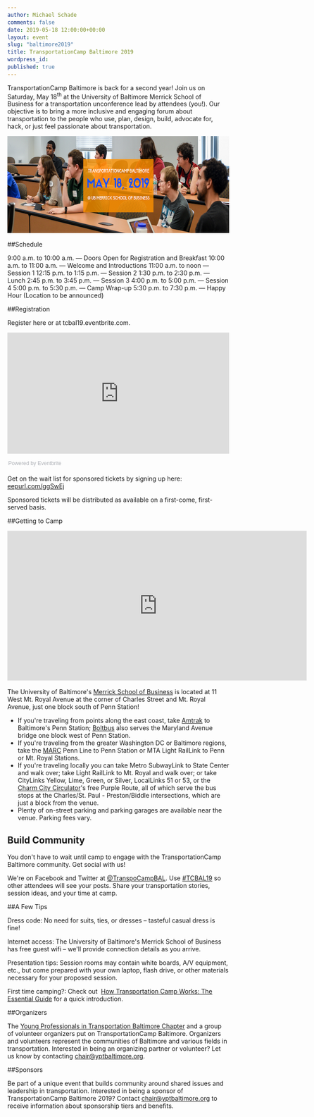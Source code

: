 ```yaml
---
author: Michael Schade
comments: false
date: 2019-05-18 12:00:00+00:00
layout: event
slug: "baltimore2019"
title: TransportationCamp Baltimore 2019
wordpress_id:
published: true
---
```


TransportationCamp Baltimore is back for a second year! Join us on Saturday, May 18<sup>th</sup> at the University
of Baltimore Merrick School of Business for a transportation unconference lead by attendees (you!). Our
objective is to bring a more inclusive and engaging forum about transportation to the people who use,
plan, design, build, advocate for, hack, or just feel passionate about transportation.

<img src="header.png" width="680" height="220">

##Schedule

9:00 a.m. to 10:00 a.m. — Doors Open for Registration and Breakfast
10:00 a.m. to 11:00 a.m. — Welcome and Introductions
11:00 a.m. to noon — Session 1
12:15 p.m. to 1:15 p.m. — Session 2
1:30 p.m. to 2:30 p.m. — Lunch
2:45 p.m. to 3:45 p.m. — Session 3
4:00 p.m. to 5:00 p.m. — Session 4
5:00 p.m. to 5:30 p.m. — Camp Wrap-up
5:30 p.m. to 7:30 p.m. — Happy Hour (Location to be announced)

##Registration

Register here or at tcbal19.eventbrite.com.

<div style="width:100%; text-align:left;">
	<iframe src="https://eventbrite.com/tickets-external?eid=56249960145&ref=etckt" frameborder="0" height="275" width="100%" vspace="0" hspace="0" marginheight="5" marginwidth="5" scrolling="auto" allowtransparency="true">
	</iframe>
	<div style="font-family:Helvetica, Arial; font-size:12px; padding:10px 0 5px; margin:2px; width:100%; text-align:left;" >
	<a class="powered-by-eb" style="color: #ADB0B6; text-decoration: none;" target="_blank" href="https://www.eventbrite.com/">Powered by Eventbrite</a>
	</div>
</div>

Get on the wait list for sponsored tickets by signing up here: [eepurl.com/ggSwEj](http://eepurl.com/ggSwEj)

Sponsored tickets will be distributed as available on a first-come, first-served basis.

##Getting to Camp

<iframe src="https://www.google.com/maps/embed?pb=!1m18!1m12!1m3!1d3087.2569788288733!2d-76.61877448463754!3d39.30509807950984!2m3!1f0!2f0!3f0!3m2!1i1024!2i768!4f13.1!3m3!1m2!1s0x89c80495bdd32313%3A0x3fe6f86271298c68!2sWilliam+H.+Thumel+Sr.+Business+Center%2C+11+W+Mt+Royal+Ave%2C+Baltimore%2C+MD+21201!5e0!3m2!1sen!2sus!4v1513347439966" width="680" height="340" frameborder="0" style="border:0" allowfullscreen></iframe>

The University of Baltimore's [Merrick School of Business](http://www.ubalt.edu/merrick/) is located at 11 West Mt. Royal Avenue at the corner of Charles Street and Mt. Royal Avenue, just one block south of Penn Station!

* If you're traveling from points along the east coast, take [Amtrak](https://www.amtrak.com/) to Baltimore's Penn Station;
[Boltbus](https://www.boltbus.com/) also serves the Maryland Avenue bridge one block west of Penn Station.
* If you're traveling from the greater Washington DC or Baltimore regions, take the [MARC](https://www.mta.maryland.gov/schedule?type=marc-train) Penn Line to Penn Station or MTA Light RailLink to Penn or Mt. Royal Stations.
* If you're traveling locally you can take Metro SubwayLink to State Center and walk over; take Light RailLink to Mt. Royal and walk over; or take CityLinks Yellow, Lime, Green, or Silver, LocalLinks 51 or 53, or the [Charm City Circulator](https://www.charmcitycirculator.com/)'s free Purple Route, all of which serve the bus stops at the Charles/St. Paul - Preston/Biddle intersections, which are just a block from the venue.
* Plenty of on-street parking and parking garages are available near the venue. Parking fees vary.

## Build Community

You don't have to wait until camp to engage with the TransportationCamp Baltimore community. Get
social with us!

We're on Facebook and Twitter at [@TranspoCampBAL](https://twitter.com/TranspoCampBAL). Use [#TCBAL19](https://twitter.com/hashtag/tcbal19?f=live) so other attendees will see your
posts. Share your transportation stories, session ideas, and your time at camp.

##A Few Tips

Dress code: No need for suits, ties, or dresses – tasteful casual dress is fine!

Internet access: The University of Baltimore's Merrick School of Business has free guest wifi – we'll
provide connection details as you arrive.

Presentation tips: Session rooms may contain white boards, A/V equipment, etc., but come prepared
with your own laptop, flash drive, or other materials necessary for your proposed session.

First time camping?: Check out 
[How Transportation Camp Works: The Essential Guide](http://transportationcamp.org/2011/02/how-transportationcamp-works-the-essential-guide/)
for a quick introduction.

##Organizers

The [Young Professionals in Transportation Baltimore Chapter](http://yptbaltimore.org/) and a group of volunteer organizers put on
TransportationCamp Baltimore. Organizers and volunteers represent the communities of Baltimore and
various fields in transportation. Interested in being an organizing partner or volunteer? Let us know by
contacting chair@yptbaltimore.org.

##Sponsors

Be part of a unique event that builds community around shared issues and leadership in transportation.
Interested in being a sponsor of TransportationCamp Baltimore 2019? Contact chair@yptbaltimore.org
to receive information about sponsorship tiers and benefits.
